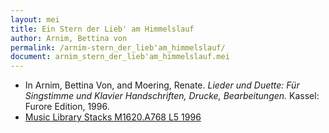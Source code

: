 ```yaml
---
layout: mei
title: Ein Stern der Lieb' am Himmelslauf
author: Arnim, Bettina von
permalink: /arnim-stern_der_lieb'am_himmelslauf/
document: arnim_stern_der_lieb'am_himmelslauf.mei
---
```


- In Arnim, Bettina Von, and Moering, Renate. *Lieder und Duette: Für Singstimme und Klavier Handschriften, Drucke, Bearbeitungen.* Kassel: Furore Edition, 1996. 
- <a href="https://tufts-primo.hosted.exlibrisgroup.com/permalink/f/bnf7qa/01TUN_ALMA2180485300003851" target="_blank">Music Library Stacks M1620.A768 L5 1996</a>
